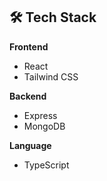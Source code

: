 

## 🛠 Tech Stack

**Frontend**  
- React  
- Tailwind CSS
  
**Backend**  
- Express  
- MongoDB

**Language**
- TypeScript


